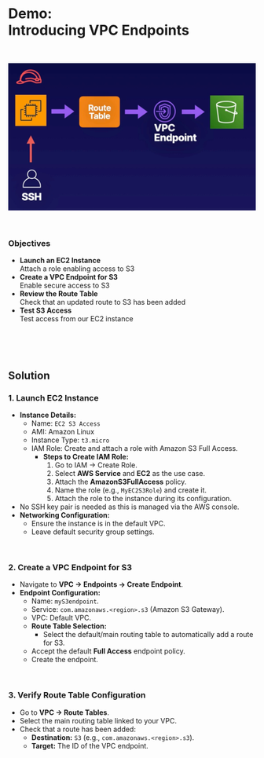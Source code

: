 # Demo:<br>Introducing VPC Endpoints

<br>

![](../img/demo/7.4.VPC-Endpoints.png)

<br>

### Objectives
- **Launch an EC2 Instance**<br>Attach a role enabling access to S3
- **Create a VPC Endpoint for S3**<br>Enable secure access to S3
- **Review the Route Table**<br>Check that an updated route to S3 has been added
- **Test S3 Access**<br>Test access from our EC2 instance

<br><br><br>

## Solution
### **1. Launch EC2 Instance**
- **Instance Details:**
  - Name: `EC2 S3 Access`
  - AMI: Amazon Linux
  - Instance Type: `t3.micro`
  - IAM Role: Create and attach a role with Amazon S3 Full Access.
    - **Steps to Create IAM Role:**
      1. Go to IAM -> Create Role.
      2. Select **AWS Service** and **EC2** as the use case.
      3. Attach the **AmazonS3FullAccess** policy.
      4. Name the role (e.g., `MyEC2S3Role`) and create it.
      5. Attach the role to the instance during its configuration.
- No SSH key pair is needed as this is managed via the AWS console.
- **Networking Configuration:**
  - Ensure the instance is in the default VPC.
  - Leave default security group settings.

<br>

### **2. Create a VPC Endpoint for S3**
- Navigate to **VPC -> Endpoints -> Create Endpoint**.
- **Endpoint Configuration:**
  - Name: `myS3endpoint`.
  - Service: `com.amazonaws.<region>.s3` (Amazon S3 Gateway).
  - VPC: Default VPC.
  - **Route Table Selection:**
    - Select the default/main routing table to automatically add a route for S3.
  - Accept the default **Full Access** endpoint policy.
  - Create the endpoint.

<br>

### **3. Verify Route Table Configuration**
- Go to **VPC -> Route Tables**.
- Select the main routing table linked to your VPC.
- Check that a route has been added:
  - **Destination:** `S3` (e.g., `com.amazonaws.<region>.s3`).
  - **Target:** The ID of the VPC endpoint.

<br>
